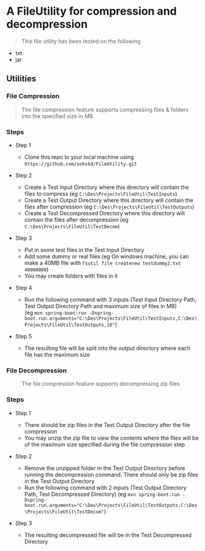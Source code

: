 # A FileUtility for compression and decompression

> This file utility has been tested on the following
- txt
- jar

## Utilities

### File Compression

> The file compression feature supports compressing files & folders into the specified size in MB.

### Steps
- Step 1 
    - Clone this repo to your local machine using `https://github.com/sohskd/FileUtility.git`
    
- Step 2
    - Create a Test Input Directory where this directory will contain the files to compress (eg `C:\Des\Projects\FileUtil\TestInputs`)
    - Create a Test Output Directory where this directory will contain the files after compression (eg `C:\Des\Projects\FileUtil\TestOutputs`)
    - Create a Test Decompressed Directory where this directory will contain the files after decompression (eg `C:\Des\Projects\FileUtil\TestDecom`)
    
- Step 3
    - Put in some test files in the Test Input Directory
    - Add some dummy or real files (eg On windows machine, you can make a 40MB file with `fsutil file createnew testdummy2.txt 40000000`)
    - You may create folders with files in it
- Step 4
    - Run the following command with 3 inputs (Test Input Directory Path, Test Output Directory Path and maximum size of files in MB) \
    (eg `mvn spring-boot:run -Dspring-boot.run.arguments="C:\Des\Projects\FileUtil\TestInputs,C:\Des\Projects\FileUtil\TestOutputs,10"`)
    
- Step 5
    - The resulting file will be split into the output directory where each file has the maximum size

### File Decompression

> The file compression feature supports decompressing zip files

### Steps
- Step 1 
    - There should be zip files in the Test Output Directory after the file compression
    - You may unzip the zip file to view the contents where the files will be of the maximum size specified during the file compression step 
 
- Step 2
    - Remove the unzipped folder in the Test Output Directory before running the decompression command. There should only be zip files in the Test Output Directory
    - Run the following command with 2 inputs (Test Output Directory Path, Test Decompressed Directory)
    (eg `mvn spring-boot:run -Dspring-boot.run.arguments="C:\Des\Projects\FileUtil\TestOutputs,C:\Des\Projects\FileUtil\TestDecom"`)
 
 - Step 3
    - The resulting decompressed file will be in the Test Decompressed Directory
